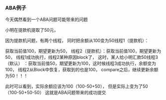 ### ABA例子
今天偶然看到一个ABA问题可能带来的问题

小明在提款机提取了50元，

因为提款机问题，有两个线程，
同时把余额从100变为50线程1（提款机）：

获取当前值100，期望更新为50，
线程2（提款机）：获取当前值100，期望更新为50，
线程1成功执行，线程2某种原因block了，
这时，某人给小明汇款50线程3（默认）
：获取当前值50，期望更新为100，这时候线程3成功执行，余额变为100，
线程2从Block中恢复，获取到的也是100，
compare之后，继续更新余额为50！！！

此时可以看到，实际余额应该为100（100-50+50），
但是实际上变为了50（100-50+50-50）
这就是ABA问题带来的成功提交
